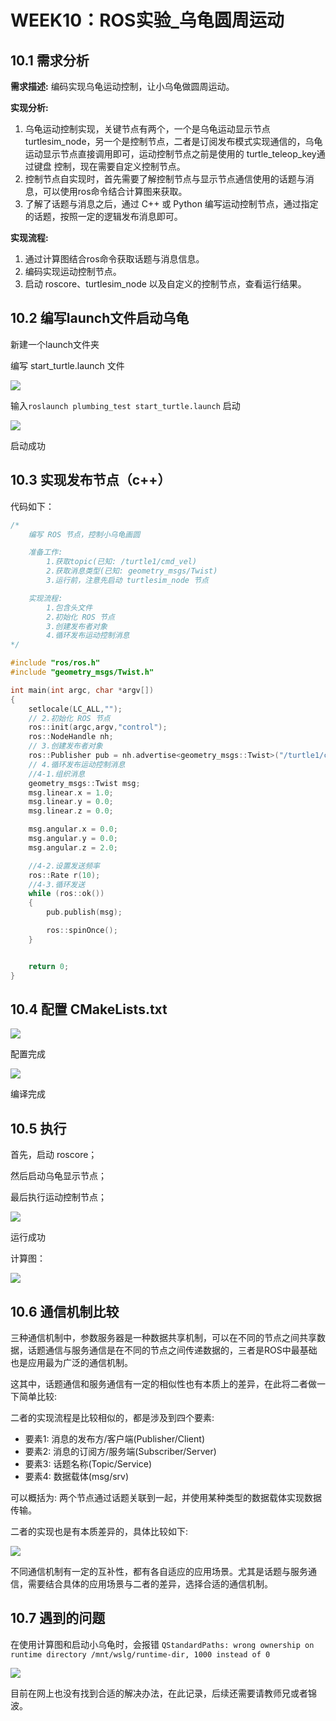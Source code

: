 # WEEK10：ROS实验_乌龟圆周运动

## 10.1 需求分析

**需求描述:** 编码实现乌龟运动控制，让小乌龟做圆周运动。

**实现分析:**

1. 乌龟运动控制实现，关键节点有两个，一个是乌龟运动显示节点 turtlesim_node，另一个是控制节点，二者是订阅发布模式实现通信的，乌龟运动显示节点直接调用即可，运动控制节点之前是使用的 turtle_teleop_key通过键盘 控制，现在需要自定义控制节点。
2. 控制节点自实现时，首先需要了解控制节点与显示节点通信使用的话题与消息，可以使用ros命令结合计算图来获取。
3. 了解了话题与消息之后，通过 C++ 或 Python 编写运动控制节点，通过指定的话题，按照一定的逻辑发布消息即可。

**实现流程:**

1. 通过计算图结合ros命令获取话题与消息信息。
2. 编码实现运动控制节点。
3. 启动 roscore、turtlesim_node 以及自定义的控制节点，查看运行结果。

## 10.2 编写launch文件启动乌龟

新建一个launch文件夹

编写 start_turtle.launch 文件

![](image/2022-09-08-20-22-18.png)

输入`roslaunch plumbing_test start_turtle.launch` 启动

![](image/2022-09-08-20-23-26.png) 

启动成功

## 10.3 实现发布节点（c++）

代码如下：
```c
/*
    编写 ROS 节点，控制小乌龟画圆

    准备工作:
        1.获取topic(已知: /turtle1/cmd_vel)
        2.获取消息类型(已知: geometry_msgs/Twist)
        3.运行前，注意先启动 turtlesim_node 节点

    实现流程:
        1.包含头文件
        2.初始化 ROS 节点
        3.创建发布者对象
        4.循环发布运动控制消息
*/

#include "ros/ros.h"
#include "geometry_msgs/Twist.h"

int main(int argc, char *argv[])
{
    setlocale(LC_ALL,"");
    // 2.初始化 ROS 节点
    ros::init(argc,argv,"control");
    ros::NodeHandle nh;
    // 3.创建发布者对象
    ros::Publisher pub = nh.advertise<geometry_msgs::Twist>("/turtle1/cmd_vel",1000);
    // 4.循环发布运动控制消息
    //4-1.组织消息
    geometry_msgs::Twist msg;
    msg.linear.x = 1.0;
    msg.linear.y = 0.0;
    msg.linear.z = 0.0;

    msg.angular.x = 0.0;
    msg.angular.y = 0.0;
    msg.angular.z = 2.0;

    //4-2.设置发送频率
    ros::Rate r(10);
    //4-3.循环发送
    while (ros::ok())
    {
        pub.publish(msg);

        ros::spinOnce();
    }


    return 0;
}
```
## 10.4 配置 CMakeLists.txt

![](image/2022-09-08-20-19-14.png)

配置完成

![](image/2022-09-08-20-19-49.png)

编译完成

## 10.5 执行

首先，启动 roscore；

然后启动乌龟显示节点；

最后执行运动控制节点；

![](image/2022-09-08-20-20-35.png)

运行成功

计算图：

![](image/2022-09-08-20-20-55.png)

## 10.6 通信机制比较

三种通信机制中，参数服务器是一种数据共享机制，可以在不同的节点之间共享数据，话题通信与服务通信是在不同的节点之间传递数据的，三者是ROS中最基础也是应用最为广泛的通信机制。

这其中，话题通信和服务通信有一定的相似性也有本质上的差异，在此将二者做一下简单比较:

二者的实现流程是比较相似的，都是涉及到四个要素:

- 要素1: 消息的发布方/客户端(Publisher/Client)
- 要素2: 消息的订阅方/服务端(Subscriber/Server)
- 要素3: 话题名称(Topic/Service)
- 要素4: 数据载体(msg/srv)

可以概括为: 两个节点通过话题关联到一起，并使用某种类型的数据载体实现数据传输。

二者的实现也是有本质差异的，具体比较如下:

![](image/2022-09-08-20-26-38.png)

不同通信机制有一定的互补性，都有各自适应的应用场景。尤其是话题与服务通信，需要结合具体的应用场景与二者的差异，选择合适的通信机制。

## 10.7 遇到的问题

在使用计算图和启动小乌龟时，会报错 `QStandardPaths: wrong ownership on runtime directory /mnt/wslg/runtime-dir, 1000 instead of 0`

![](image/2022-09-08-20-34-58.png)

目前在网上也没有找到合适的解决办法，在此记录，后续还需要请教师兄或者锦波。